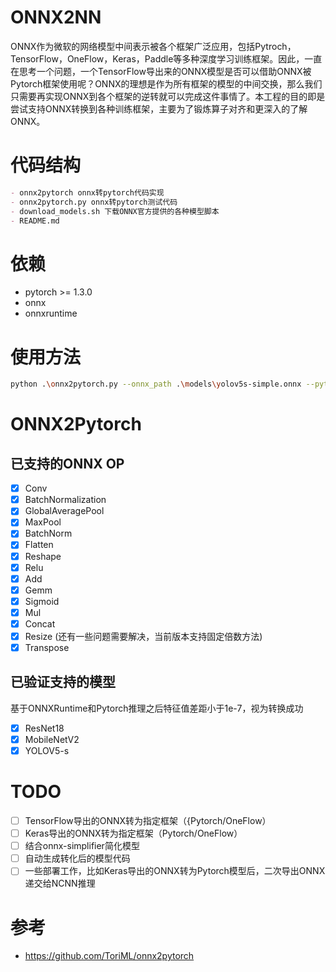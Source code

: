 # ONNX2NN

ONNX作为微软的网络模型中间表示被各个框架广泛应用，包括Pytroch，TensorFlow，OneFlow，Keras，Paddle等多种深度学习训练框架。因此，一直在思考一个问题，一个TensorFlow导出来的ONNX模型是否可以借助ONNX被Pytorch框架使用呢？ONNX的理想是作为所有框架的模型的中间交换，那么我们只需要再实现ONNX到各个框架的逆转就可以完成这件事情了。本工程的目的即是尝试支持ONNX转换到各种训练框架，主要为了锻炼算子对齐和更深入的了解ONNX。

# 代码结构

```markdown
- onnx2pytorch onnx转pytorch代码实现
- onnx2pytorch.py onnx转pytorch测试代码
- download_models.sh 下载ONNX官方提供的各种模型脚本
- README.md 
```

# 依赖

- pytorch >= 1.3.0
- onnx
- onnxruntime

# 使用方法

```sh
python .\onnx2pytorch.py --onnx_path .\models\yolov5s-simple.onnx --pytorch_path .\models\yolov5.pth --export_framework 0 --input_shape 1,3,640,640
```

# ONNX2Pytorch

## 已支持的ONNX OP

- [x] Conv
- [x] BatchNormalization
- [x] GlobalAveragePool
- [x] MaxPool
- [x] BatchNorm
- [x] Flatten
- [x] Reshape
- [x] Relu
- [x] Add
- [x] Gemm
- [x] Sigmoid
- [x] Mul
- [x] Concat
- [x] Resize (还有一些问题需要解决，当前版本支持固定倍数方法)
- [x] Transpose

## 已验证支持的模型

基于ONNXRuntime和Pytorch推理之后特征值差距小于1e-7，视为转换成功

- [x] ResNet18
- [x] MobileNetV2
- [x] YOLOV5-s

# TODO

- [ ] TensorFlow导出的ONNX转为指定框架（{Pytorch/OneFlow）
- [ ] Keras导出的ONNX转为指定框架（Pytorch/OneFlow）
- [ ] 结合onnx-simplifier简化模型
- [ ] 自动生成转化后的模型代码
- [ ] 一些部署工作，比如Keras导出的ONNX转为Pytorch模型后，二次导出ONNX递交给NCNN推理

# 参考

- https://github.com/ToriML/onnx2pytorch